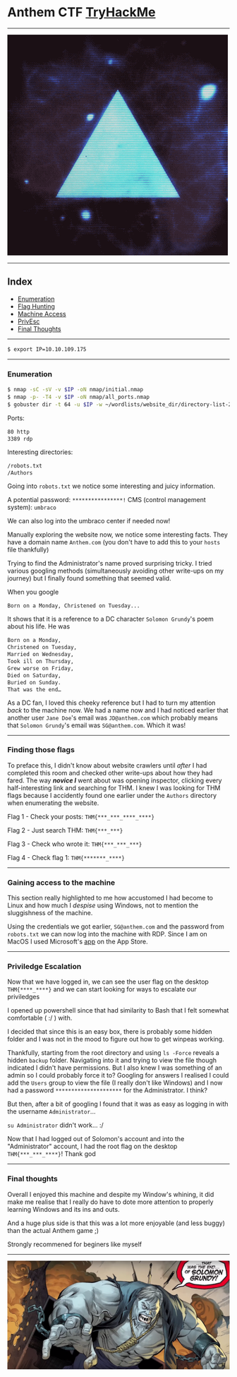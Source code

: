 # Anthem CTF [TryHackMe](https://tryhackme.com/room/anthem)

---

![Room Logo](./.assets/logo.gif)

---

## Index
- [Enumeration](#enumeration)
- [Flag Hunting](#finding-those-flags)
- [Machine Access](#gaining-access-to-the-machine)
- [PrivEsc](#priviledge-escalation)
- [Final Thoughts](#final-thoughts)

---

```bash
$ export IP=10.10.109.175
```

---

### Enumeration

```bash
$ nmap -sC -sV -v $IP -oN nmap/initial.nmap
$ nmap -p- -T4 -v $IP -oN nmap/all_ports.nmap
$ gobuster dir -t 64 -u $IP -w ~/wordlists/website_dir/directory-list-2.3-medium.txt -x .php,.txt,.html,.jpg,.png -o gobuster/dir_med_init.txt
```

Ports:

```
80 http
3389 rdp
```

Interesting directories:
```
/robots.txt
/Authors
```

Going into `robots.txt` we notice some interesting and juicy information.

A potential password: `****************!`
CMS (control management system): `umbraco`

We can also log into the umbraco center if needed now!

Manually exploring the website now, we notice some interesting facts. They have a domain name `Anthem.com` (you don't have to add this to your `hosts` file thankfully)

Trying to find the Administrator's name proved surprising tricky. I tried various googling methods (simultaneously avoiding other write-ups on my journey) but I finally found something that seemed valid.

When you google
```
Born on a Monday, Christened on Tuesday...
```
It shows that it is a reference to a DC character `Solomon Grundy`'s poem about his life.
He was

```poem
Born on a Monday,
Christened on Tuesday,
Married on Wednesday,
Took ill on Thursday,
Grew worse on Friday,
Died on Saturday,
Buried on Sunday.
That was the end…
```

As a DC fan, I loved this cheeky reference but I had to turn my attention _back_ to the machine now.
We had a name now and I had noticed earlier that another user `Jane Doe`'s email was `JD@anthem.com` which probably means that `Solomon Grundy`'s email was `SG@anthem.com`. Which it was!

---

### Finding those flags

To preface this, I didn't know about website crawlers until _after_ I had completed this room and checked other write-ups about how they had fared.
The way **_novice I_** went about was opening inspector, clicking every half-interesting link and searching for THM.
I knew I was looking for THM flags because I accidently found one earlier under the `Authors` directory when enumerating the website.

Flag 1 - Check your posts: `THM{***_***_****_****}`

Flag 2 - Just search THM: `THM{***_***}`

Flag 3 - Check who wrote it: `THM{***_***_***}`

Flag 4 - Check flag 1: `THM{*******_****}`

---

### Gaining access to the machine

This section really highlighted to me how accustomed I had become to Linux and how much I _despise_ using Windows, not to mention the sluggishness of the machine.

Using the credentials we got earlier, `SG@anthem.com` and the password from `robots.txt` we can now log into the machine with RDP. Since I am on MacOS I used Microsoft's [app](https://apps.apple.com/us/app/microsoft-remote-desktop/id1295203466?mt=12) on the App Store.

---

### Priviledge Escalation

Now that we have logged in, we can see the user flag on the desktop `THM{****_****}` and we can start looking for ways to escalate our priviledges

I opened up powershell since that had similarity to Bash that I felt somewhat comfortable ( :/ ) with.

I decided that since this is an easy box, there is probably some hidden folder and I was not in the mood to figure out how to get winpeas working.

Thankfully, starting from the root directory and using `ls -Force` reveals a hidden `backup` folder. Navigating into it and trying to view the file though indicated I didn't have permissions.
But I also knew I was something of an admin so I could probably force it to? Googling for answers I realised I could add the `Users` group to view the file (I really don't like Windows) and I now had a password `*********************` for the Administrator. I think?


But then, after a bit of googling I found that it was as easy as logging in with the username `Administrator`...

`su Administrator` didn't work... :/

Now that I had logged out of Solomon's account and into the "Administrator" account, I had the root flag on the desktop `THM{***_***_****}`! Thank god

---

### Final thoughts

Overall I enjoyed this machine and despite my Window's whining, it did make me realise that I really do have to dote more attention to properly learning Windows and its ins and outs.

And a huge plus side is that this was a lot more enjoyable (and less buggy) than the actual Anthem game ;)

Strongly recommened for beginers like myself

---

![Solomon Grundy](./.assets/solomon_grundy.png)
